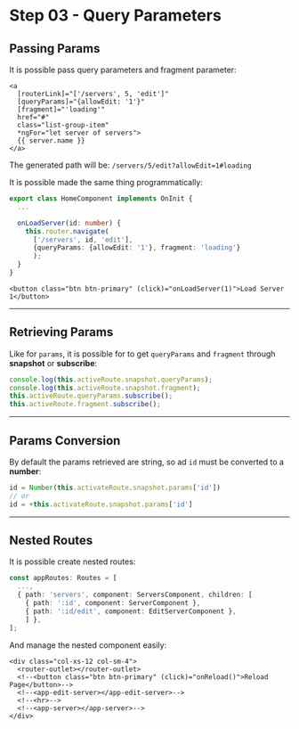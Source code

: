 # Step 03 - Query Parameters

## Passing Params

It is possible pass query parameters and fragment parameter:

```angular2html
<a
  [routerLink]="['/servers', 5, 'edit']"
  [queryParams]="{allowEdit: '1'}"
  [fragment]="'loading'"
  href="#"
  class="list-group-item"
  *ngFor="let server of servers">
  {{ server.name }}
</a>
```
The generated path will be: `/servers/5/edit?allowEdit=1#loading`

It is possible made the same thing programmatically:

```typescript
export class HomeComponent implements OnInit {
  ...

  onLoadServer(id: number) {
    this.router.navigate(
      ['/servers', id, 'edit'],
      {queryParams: {allowEdit: '1'}, fragment: 'loading'}
      );
  }
}
```

```angular2html
<button class="btn btn-primary" (click)="onLoadServer(1)">Load Server 1</button>
```
---

## Retrieving Params

Like for `params`, it is possible for to get `queryParams` and `fragment` through **snapshot** or **subscribe**:

```typescript
console.log(this.activeRoute.snapshot.queryParams);
console.log(this.activeRoute.snapshot.fragment);
this.activeRoute.queryParams.subscribe();
this.activeRoute.fragment.subscribe();
```

---

## Params Conversion

By default the params retrieved are string, so ad `id` must be converted to a **number**:

```typescript
id = Number(this.activateRoute.snapshot.params['id'])
// or
id = +this.activateRoute.snapshot.params['id']
```

---

## Nested Routes

It is possible create nested routes:

```typescript
const appRoutes: Routes = [
  ...,
  { path: 'servers', component: ServersComponent, children: [
    { path: ':id', component: ServerComponent },
    { path: ':id/edit', component: EditServerComponent },
    ] },
];
```
And manage the nested component easily:

```angular2html
<div class="col-xs-12 col-sm-4">
  <router-outlet></router-outlet>
  <!--<button class="btn btn-primary" (click)="onReload()">Reload Page</button>-->
  <!--<app-edit-server></app-edit-server>-->
  <!--<hr>-->
  <!--<app-server></app-server>-->
</div>
```


